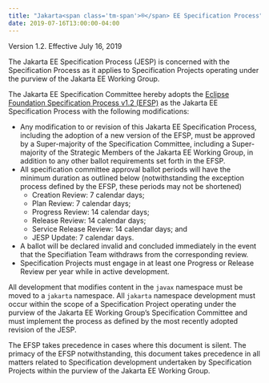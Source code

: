 ```yaml
---
title: "Jakarta<span class='tm-span'>®</span> EE Specification Process"
date: 2019-07-16T13:00:00-04:00
---
```


Version 1.2. Effective July 16, 2019

The Jakarta EE Specification Process (JESP) is concerned with the Specification Process as it applies to Specification Projects operating under the purview of the Jakarta EE Working Group. 

The Jakarta EE Specification Committee hereby adopts the [Eclipse Foundation Specification Process v1.2 (EFSP)](https://www.eclipse.org/projects/efsp?version=1.2) as the Jakarta EE Specification Process with the following modifications:

* Any modification to or revision of this Jakarta EE Specification Process, including the adoption of a new version of the EFSP, must be approved by a Super-majority of the Specification Committee, including a Super-majority of the Strategic Members of the Jakarta EE Working Group, in addition to any other ballot requirements set forth in the EFSP.
* All specification committee approval ballot periods will have the minimum duration as outlined below (notwithstanding the exception process defined by the EFSP, these periods may not be shortened)
  * Creation Review: 7 calendar days;
  * Plan Review:  7 calendar days;
  * Progress Review: 14 calendar days;
  * Release Review: 14 calendar days;
  * Service Release Review: 14 calendar days; and
  * JESP Update: 7 calendar days.
* A ballot will be declared invalid and concluded immediately in the event that the Specifiation Team withdraws from the corresponding review.
* Specification Projects must engage in at least one Progress or Release Review  per year while in active development.

All development that modifies content in the `javax` namespace must be moved to a `jakarta` namespace. All `jakarta` namespace development must occur within the scope of a Specification Project operating under the purview of the Jakarta EE Working Group’s Specification Committee and must implement the process as defined by the most recently adopted revision of the JESP.

The EFSP takes precedence in cases where this document is silent. The primacy of the EFSP notwithstanding, this document takes precedence in all matters related to Specification development undertaken by Specification Projects within the purview of the Jakarta EE Working Group.
